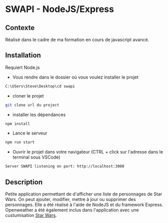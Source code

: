 # SWAPI - NodeJS/Express

## Contexte
Réalisé dans le cadre de ma formation en cours de javascript avancé.

## Installation

Requiert Node.js

- Vous rendre dans le dossier où vous voulez installer le projet
```bash
C:\USers\Steve\Desktop\cd swapi
```
- cloner le projet
```bash
git clone url du project
```
- installer les dépendances
```bash
npm install
```
- Lance le serveur
```bash
npm run start
```
- Ouvrir le projet dans votre navigateur
(CTRL + click sur l'adresse dans le terminal sous VSCode)
```bash
Server SWAPI listening on port: http://localhost:3000
```

## Description

Petite application permettant de d'afficher une liste de personnages de Star Wars.
On peut ajouter, modifier, mettre à jour ou supprimer des personnages.
Elle a été réalisé à l'aide de NodeJS et du framework Express.
Openweather a été également inclus dans l'application avec une custumisation [Star Wars](https://github.com/pulkit-jasti/Star-Wars-Weather-App).

